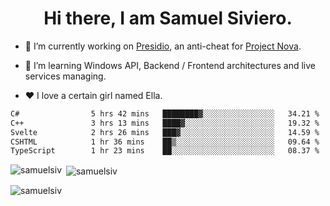 <h1 align="center">Hi there, I am Samuel Siviero.</h1>

- 🔭 I’m currently working on [Presidio](https://presidio.ac), an anti-cheat for [Project Nova](https://discord.gg/novafn).

- 🌱 I’m learning Windows API, Backend / Frontend architectures and live services managing.

- ❤️ I love a certain girl named Ella.

<!--START_SECTION:waka-->

```txt
C#                5 hrs 42 mins   ████████▓░░░░░░░░░░░░░░░░   34.21 %
C++               3 hrs 13 mins   ████▓░░░░░░░░░░░░░░░░░░░░   19.32 %
Svelte            2 hrs 26 mins   ███▓░░░░░░░░░░░░░░░░░░░░░   14.59 %
CSHTML            1 hr 36 mins    ██▒░░░░░░░░░░░░░░░░░░░░░░   09.64 %
TypeScript        1 hr 23 mins    ██░░░░░░░░░░░░░░░░░░░░░░░   08.37 %
```

<!--END_SECTION:waka-->

<p><img align="left" src="https://github-readme-stats.vercel.app/api/top-langs?username=samuelsiv&show_icons=true&locale=en&layout=compact&theme=radical" alt="samuelsiv" /></p>

<p>&nbsp;<img align="center" src="https://github-readme-stats.vercel.app/api?username=samuelsiv&show_icons=true&locale=en&theme=radical" alt="samuelsiv" /></p>
<p align="left"> <img src="https://komarev.com/ghpvc/?username=samuelsiv&label=Profile%20views&color=0e75b6&style=flat" alt="samuelsiv" /> </p>
